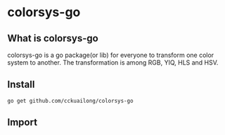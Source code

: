 # colorsys-go

## What is colorsys-go

colorsys-go is a go package(or lib) for everyone to 
transform one color system to another. The transformation 
is among RGB, YIQ, HLS and HSV.

## Install

```
go get github.com/cckuailong/colorsys-go
```
## Import
